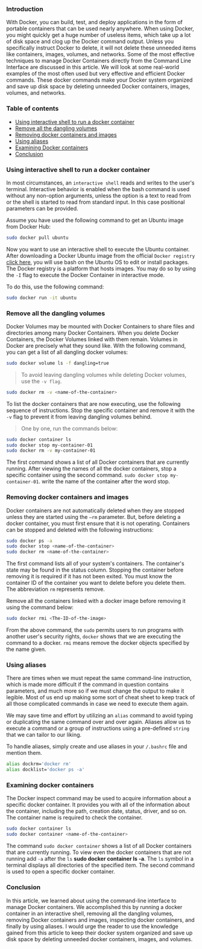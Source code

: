 ### Introduction

With Docker, you can build, test, and deploy applications in the form of portable containers that can be used nearly anywhere. When using Docker, you might quickly get a huge number of useless items, which take up a lot of disk space and clog up the Docker command output. Unless you specifically instruct Docker to delete, it will not delete these unneeded items like containers, images, volumes, and networks. Some of the most effective techniques to manage Docker Containers directly from the Command Line Interface are discussed in this article. We will look at some real-world examples of the most often used but very effective and efficient Docker commands. These docker commands make your Docker system organized and save up disk space by deleting unneeded Docker containers, images, volumes, and networks.

### Table of contents

- [Using interactive shell to run a docker container](#using-interactive-shell-to-run-a-docker-container)
- [Remove all the dangling volumes](#remove-all-the-dangling-volumes)
- [Removing docker containers and images](#removing-docker-containers-and-images)
- [Using aliases](#using-aliases)
- [Examining Docker containers](#examining-docker-containers)
- [Conclusion](#conclusion)

### Using interactive shell to run a docker container

In most circumstances, an `interactive shell` reads and writes to the user's terminal. Interactive behavior is enabled when the bash command is used without any non-option arguments, unless the option is a text to read from or the shell is started to read from standard input. In this case positional parameters can be provided.

Assume you have used the following command to get an Ubuntu image from Docker Hub:

```bash
sudo docker pull ubuntu
```

Now you want to use an interactive shell to execute the Ubuntu container. After downloading a Docker Ubuntu image from the official `Docker registry` [click here](https://hub.docker.com/_/ubuntu/), you will use bash on the Ubuntu OS to edit or install packages. The Docker registry is a platform that hosts images. You may do so by using the `-I` flag to execute the Docker Container in interactive mode.

To do this, use the following command:

```bash
sudo docker run -it ubuntu
```

### Remove all the dangling volumes

Docker Volumes may be mounted with Docker Containers to share files and directories among many Docker Containers. When you delete Docker Containers, the Docker Volumes linked with them remain. Volumes in Docker are precisely what they sound like. With the following command, you can get a list of all dangling docker volumes:

```bash
sudo docker volume ls -f dangling=true
```

> To avoid leaving dangling volumes while deleting Docker volumes, use the `-v flag`.

```bash
sudo docker rm -v <name-of-the-container>
```

To list the docker containers that are now executing, use the following sequence of instructions. Stop the specific container and remove it with the `-v` flag to prevent it from leaving dangling volumes behind.

>One by one, run the commands below:

```bash
sudo docker container ls
sudo docker stop my-container-01
sudo docker rm -v my-container-01
```
The first command shows a list of all Docker containers that are currently running. After viewing the names of all the docker containers, stop a specific container using the second command.
`sudo docker stop my-container-01`. write the name of the container after the word stop.

### Removing docker containers and images

Docker containers are not automatically deleted when they are stopped unless they are started using the `—rm` parameter. But, before deleting a docker container, you must first ensure that it is not operating. Containers can be stopped and deleted with the following instructions:

```bash
sudo docker ps -a
sudo docker stop <name-of-the-container>
sudo docker rm <name-of-the-container> 
```

The first command lists all of your system's containers. The container's state may be found in the status column. Stopping the container before removing it is required if it has not been exited. You must know the container ID of the container you want to delete before you delete them. The abbreviation `rm` represents remove.

Remove all the containers linked with a docker image before removing it using the command below:

```bash
sudo docker rmi <The-ID-of-the-image>
```
From the above command, the `sudo` permits users to run programs with another user's security rights, `docker` shows that we are executing the command to a docker. `rmi` means remove the docker objects specified by the name given.

### Using aliases

There are times when we must repeat the same command-line instruction, which is made more difficult if the command in question contains parameters, and much more so if we must change the output to make it legible. Most of us end up making some sort of cheat sheet to keep track of all those complicated commands in case we need to execute them again.

We may save time and effort by utilizing an `alias` command to avoid typing or duplicating the same command over and over again. Aliases allow us to execute a command or a group of instructions using a pre-defined `string` that we can tailor to our liking.

To handle aliases, simply create and use aliases in your `/.bashrc` file and mention them.

```bash
alias dockrm='docker rm'
alias docklist='docker ps -a'
```

### Examining docker containers 

The Docker inspect command may be used to acquire information about a specific docker container. It provides you with all of the information about the container, including the path, creation date, status, driver, and so on. The container name is required to check the container.

```bash
sudo docker container ls 
sudo docker container <name-of-the-container>
```
The command `sudo docker container` shows a list of all Docker containers that are currently running. To view even the docker containers that are not running add `-a` after the `ls` **sudo docker container ls -a**. The `ls` symbol in a terminal displays all directories of the specified item.  The second command is used to open a specific docker container.

### Conclusion

In this article, we learned about using the command-line interface to manage Docker containers. We accomplished this by running a docker container in an interactive shell, removing all the dangling volumes, removing Docker containers and images, inspecting docker containers, and finally by using aliases. I would urge the reader to use the knowledge gained from this article to keep their docker system organized and save up disk space by deleting unneeded docker containers, images, and volumes.
